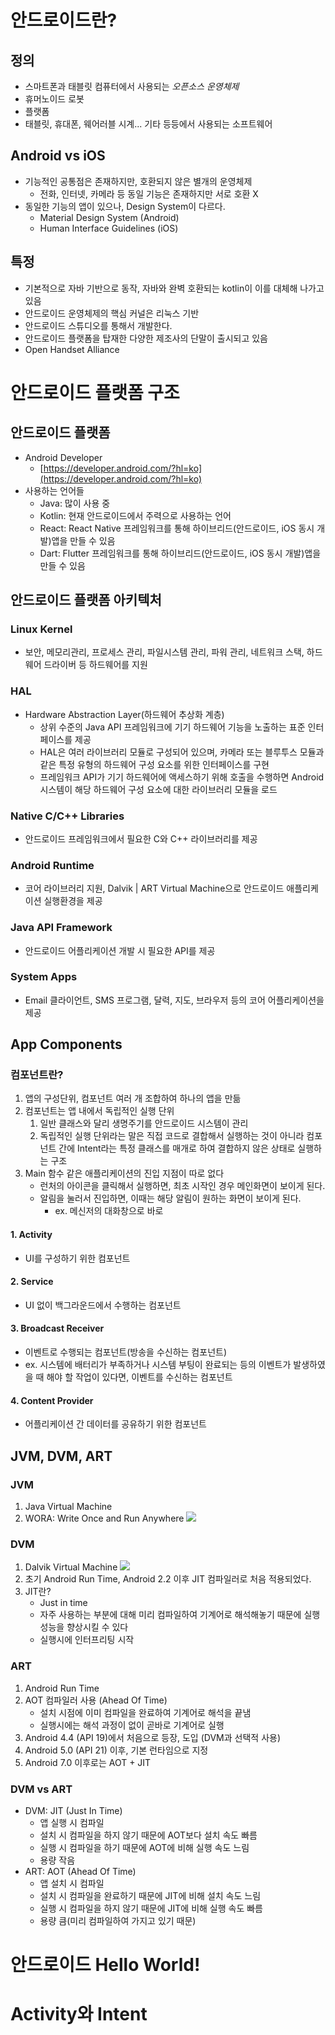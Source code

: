 # 안드로이드란?
## 정의
- 스마트폰과 태블릿 컴퓨터에서 사용되는 *오픈소스 운영체제*
- 휴머노이드 로봇
- 플랫폼
- 태블릿, 휴대폰, 웨어러블 시계... 기타 등등에서 사용되는 소프트웨어
## Android vs iOS
- 기능적인 공통점은 존재하지만, 호환되지 않은 별개의 운영체제
	- 전화, 인터넷, 카메라 등 동일 기능은 존재하지만 서로 호환 X
- 동일한 기능의 앱이 있으나, Design System이 다르다.
	- Material Design System (Android)
	- Human Interface Guidelines (iOS)
## 특정
- 기본적으로 자바 기반으로 동작, 자바와 완벽 호환되는 kotlin이 이를 대체해 나가고 있음
- 안드로이드 운영체제의 핵심 커널은 리눅스 기반
- 안드로이드 스튜디오를 통해서 개발한다.
- 안드로이드 플랫폼을 탑재한 다양한 제조사의 단말이 출시되고 있음
- Open Handset Alliance
# 안드로이드 플랫폼 구조
## 안드로이드 플랫폼
- Android Developer
	- [https://developer.android.com/?hl=ko](https://developer.android.com/?hl=ko)
- 사용하는 언어들
	- Java: 많이 사용 중
	- Kotlin: 현재 안드로이드에서 주력으로 사용하는 언어
	- React: React Native 프레임워크를 통해 하이브리드(안드로이드, iOS 동시 개발)앱을 만들 수 있음
	- Dart: Flutter 프레임워크를 통해 하이브리드(안드로이드, iOS 동시 개발)앱을 만들 수 있음
## 안드로이드 플랫폼 아키텍처
### Linux Kernel
- 보안, 메모리관리, 프로세스 관리, 파일시스템 관리, 파워 관리, 네트워크 스택, 하드웨어 드라이버 등 하드웨어를 지원
### HAL
- Hardware Abstraction Layer(하드웨어 추상화 계층)
	- 상위 수준의 Java API 프레임워크에 기기 하드웨어 기능을 노출하는 표준 인터페이스를 제공
	- HAL은 여러 라이브러리 모듈로 구성되어 있으며, 카메라 또는 블루투스 모듈과 같은 특정 유형의 하드웨어 구성 요소를 위한 인터페이스를 구현
	- 프레임워크 API가 기기 하드웨어에 액세스하기 위해 호출을 수행하면 Android 시스템이 해당 하드웨어 구성 요소에 대한 라이브러리 모듈을 로드
### Native C/C++ Libraries
- 안드로이드 프레임워크에서 필요한 C와 C++ 라이브러리를 제공
### Android Runtime
- 코어 라이브러리 지원, Dalvik | ART Virtual Machine으로 안드로이드 애플리케이션 실행환경을 제공
### Java API Framework
- 안드로이드 어플리케이션 개발 시 필요한 API를 제공
### System Apps
- Email 클라이언트, SMS 프로그램, 달력, 지도, 브라우저 등의 코어 어플리케이션을 제공
## App Components
### 컴포넌트란?
1. 앱의 구성단위, 컴포넌트 여러 개 조합하여 하나의 앱을 만듦
2. 컴포넌트는 앱 내에서 독립적인 실행 단위
	1. 일반 클래스와 달리 생명주기를 안드로이드 시스템이 관리
	2. 독립적인 실행 단위라는 말은 직접 코드로 결합해서 실행하는 것이 아니라 컴포넌트 간에 Intent라는 특정 클래스를 매개로 하여 결합하지 않은 상태로 실행하는 구조
3. Main 함수 같은 애플리케이션의 진입 지점이 따로 없다
	- 런처의 아이콘을 클릭해서 실행하면, 최초 시작인 경우 메인화면이 보이게 된다.
	- 알림을 눌러서 진입하면, 이때는 해당 알림이 원하는 화면이 보이게 된다.
		- ex. 메신저의 대화창으로 바로
#### 1. Activity
- UI를 구성하기 위한 컴포넌트
#### 2. Service
- UI 없이 백그라운드에서 수행하는 컴포넌트
#### 3. Broadcast Receiver
- 이벤트로 수행되는 컴포넌트(방송을 수신하는 컴포넌트)
- ex. 시스템에 배터리가 부족하거나 시스템 부팅이 완료되는 등의 이벤트가 발생하였을 때 해야 할 작업이 있다면, 이벤트를 수신하는 컴포넌트
#### 4. Content Provider
- 어플리케이션 간 데이터를 공유하기 위한 컴포넌트
## JVM, DVM, ART
### JVM
1. Java Virtual Machine
2. WORA: Write Once and Run Anywhere
![](../241015_1.png)
### DVM
1. Dalvik Virtual Machine
![](../241015_2.png)
2. 초기 Android Run Time, Android 2.2 이후 JIT 컴파일러로 처음 적용되었다.
3. JIT란?
	- Just in time
	- 자주 사용하는 부분에 대해 미리 컴파일하여 기계어로 해석해놓기 때문에 실행 성능을 향상시킬 수 있다
	- 실행시에 인터프리팅 시작
### ART
1. Android Run Time
2. AOT 컴파일러 사용 (Ahead Of Time)
   - 설치 시점에 이미 컴파일을 완료하여 기계어로 해석을 끝냄
   - 실행시에는 해석 과정이 없이 곧바로 기계어로 실행
3. Android 4.4 (API 19)에서 처음으로 등장, 도입 (DVM과 선택적 사용)
4. Android 5.0 (API 21) 이후, 기본 런타임으로 지정
5. Android 7.0 이후로는 AOT + JIT
### DVM vs ART
- DVM: JIT (Just In Time)
	- 앱 실행 시 컴파일
	- 설치 시 컴파일을 하지 않기 때문에 AOT보다 설치 속도 빠름
	- 실행 시 컴파일을 하기 때문에 AOT에 비해 실행 속도 느림
	- 용량 작음
- ART: AOT (Ahead Of Time)
	- 앱 설치 시 컴파일
	- 설치 시 컴파일을 완료하기 때문에 JIT에 비해 설치 속도 느림
	- 실행 시 컴파일을 하지 않기 때문에 JIT에 비해 실행 속도 빠름
	- 용량 큼(미리 컴파일하여 가지고 있기 때문)

# 안드로이드 Hello World!
# Activity와 Intent